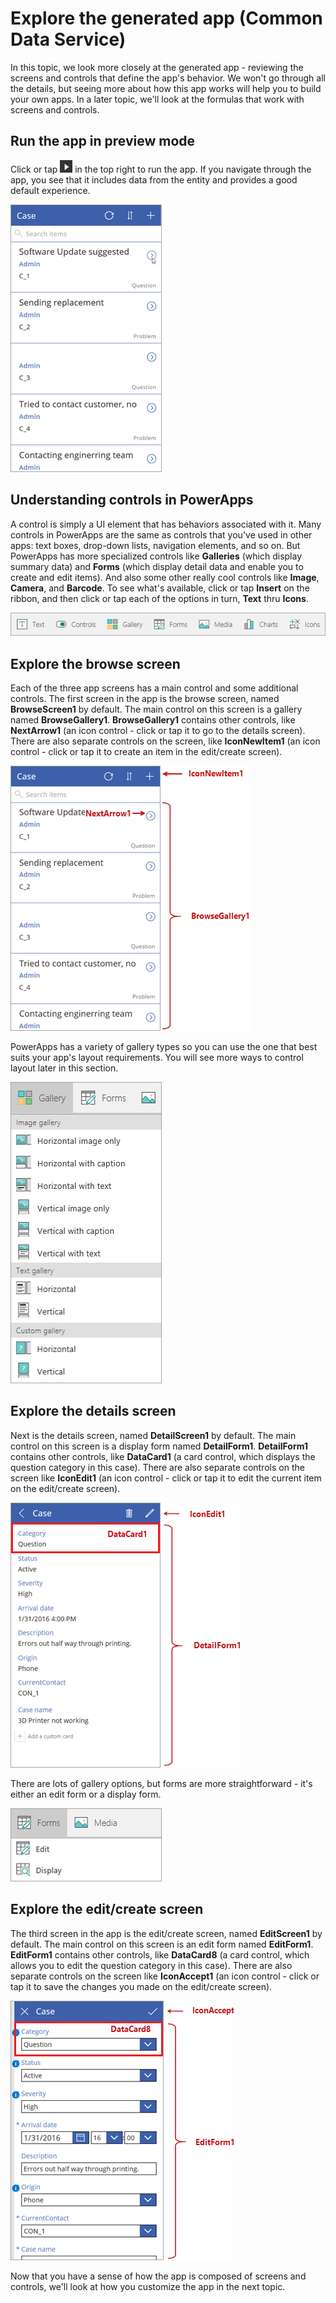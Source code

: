 <properties
   pageTitle="Generate an app (Common Data Service) | Microsoft PowerApps"
   description="Generate a three screen app from the Common Data Service"
   services=""
   suite="powerapps"
   documentationCenter="na"
   authors="mgblythe"
   manager="anneta"
   editor=""
   tags=""
   featuredVideoId=""
   courseDuration="5m"/>

<tags
   ms.service="powerapps"
   ms.devlang="na"
   ms.topic="get-started-article"
   ms.tgt_pltfrm="na"
   ms.workload="na"
   ms.date="12/09/2016"
   ms.author="mblythe"/>

# Explore the generated app (Common Data Service)
In this topic, we look more closely at the generated app - reviewing the screens and controls that define the app's behavior. We won't go through all the details, but seeing more about how this app works will help you to build your own apps. In a later topic, we'll look at the formulas that work with screens and controls.


## Run the app in preview mode
Click or tap ![Start app preview arrow](./media/learning-case-app-explore-controls/f5-arrow-sm.png) in the top right to run the app. If you navigate through the app, you see that it includes data from the entity and provides a good default experience.

![Run the app in preview mode](./media/learning-case-app-explore-controls/run-app.png)


## Understanding controls in PowerApps
A control is simply a UI element that has behaviors associated with it. Many controls in PowerApps are the same as controls that you've used in other apps: text boxes, drop-down lists, navigation elements, and so on. But PowerApps has more specialized controls like **Galleries** (which display summary data) and **Forms** (which display detail data and enable you to create and edit items). And also some other really cool controls like **Image**, **Camera**, and **Barcode**. To see what's available, click or tap **Insert** on the ribbon, and then click or tap each of the options in turn, **Text** thru **Icons**.

![Controls tab on PowerApps Studio ribbon](./media/learning-case-app-explore-controls/ribbon-controls.png) 


## Explore the browse screen
Each of the three app screens has a main control and some additional controls. The first screen in the app is the browse screen, named **BrowseScreen1** by default. The main control on this screen is a gallery named **BrowseGallery1**. **BrowseGallery1** contains other controls, like **NextArrow1** (an icon control - click or tap it to go to the details screen). There are also separate controls on the screen, like **IconNewItem1** (an icon control - click or tap it to create an item in the edit/create screen).

![Browse screen with controls](./media/learning-case-app-explore-controls/browse-screen.png)

PowerApps has a variety of gallery types so you can use the one that best suits your app's layout requirements. You will see more ways to control layout later in this section.

![PowerApps gallery options](./media/learning-case-app-explore-controls/galleries.png)


## Explore the details screen
Next is the details screen, named **DetailScreen1** by default. The main control on this screen is a display form named **DetailForm1**. **DetailForm1** contains other controls, like **DataCard1** (a card control, which displays the question category in this case). There are also separate controls on the screen like **IconEdit1** (an icon control - click or tap it to edit the current item on the edit/create screen).

![Details screen with controls](./media/learning-case-app-explore-controls/details-screen.png)

There are lots of gallery options, but forms are more straightforward - it's either an edit form or a display form.

![PowerApps form options](./media/learning-case-app-explore-controls/forms.png)


## Explore the edit/create screen
The third screen in the app is the edit/create screen, named **EditScreen1** by default. The main control on this screen is an edit form named **EditForm1**. **EditForm1** contains other controls, like **DataCard8** (a card control, which allows you to edit the question category in this case). There are also separate controls on the screen like **IconAccept1** (an icon control - click or tap it to save the changes you made on the edit/create screen).

![Edit screen with controls](./media/learning-case-app-explore-controls/edit-screen.png)

Now that you have a sense of how the app is composed of screens and controls, we'll look at how you customize the app in the next topic.